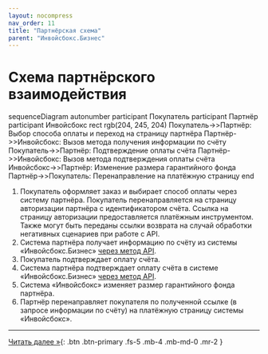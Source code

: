 ```yaml
---
layout: nocompress
nav_order: 11
title: "Партнёрская схема"
parent: "Инвойсбокс.Бизнес"
---
```


# Схема партнёрского взаимодействия

<div class="mermaid">
sequenceDiagram
    autonumber
    participant Покупатель
    participant Партнёр
    participant Инвойсбокс
    rect rgb(204, 245, 204)
      Покупатель->>Партнёр: Выбор способа оплаты и переход на страницу партнёра
      Партнёр->>Инвойсбокс: Вызов метода получения информации по счёту
      Покупатель->>Партнёр: Подтверждение оплаты счёта
      Партнёр->>Инвойсбокс: Вызов метода подтверждения оплаты счёта
      Инвойсбокс->>Партнёр: Изменение размера гарантийного фонда
      Партнёр->>Покупатель: Перенаправление на платёжную страницу
    end
</div>

1. Покупатель оформляет заказ и выбирает способ оплаты через систему партнёра. Покупатель перенаправляется на страницу авторизации партнёра с идентификатором счёта. Ссылка на страницу авторизации предоставляется платёжным инструментом. Также могут быть переданы ссылки возврата на случай обработки негативных сценариев при работе с API.
1. Система партнёра получает информацию по счёту из системы &laquo;Инвойсбокс.Бизнес&raquo; [через метод API](/docs/business/get/).
1. Покупатель подтверждает оплату счёта.
1. Система партнёра подтверждает оплату счёта в системе &laquo;Инвойсбокс.Бизнес&raquo; [через метод API](/docs/business/confirm_payment/).
1. Система &laquo;Инвойсбокс&raquo; изменяет размер гарантийного фонда партнёра.
1. Партнёр перенаправляет покупателя по полученной ссылке (в запросе информации по счёту) на платёжную страницу системы &laquo;Инвойсбокс&raquo;.

---

[Читать далее &raquo;](/docs/dictionary/){: .btn .btn-primary .fs-5 .mb-4 .mb-md-0 .mr-2 }

